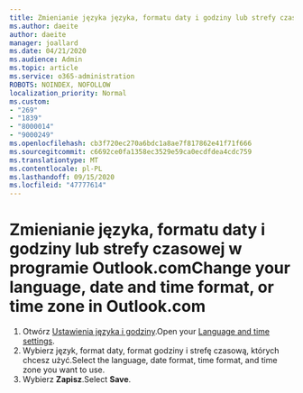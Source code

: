 ```yaml
---
title: Zmienianie języka języka, formatu daty i godziny lub strefy czasowej w programie Outlook.com
ms.author: daeite
author: daeite
manager: joallard
ms.date: 04/21/2020
ms.audience: Admin
ms.topic: article
ms.service: o365-administration
ROBOTS: NOINDEX, NOFOLLOW
localization_priority: Normal
ms.custom:
- "269"
- "1839"
- "8000014"
- "9000249"
ms.openlocfilehash: cb3f720ec270a6bdc1a8ae7f817862e41f71f666
ms.sourcegitcommit: c6692ce0fa1358ec3529e59ca0ecdfdea4cdc759
ms.translationtype: MT
ms.contentlocale: pl-PL
ms.lasthandoff: 09/15/2020
ms.locfileid: "47777614"
---
```

# <a name="change-your-language-date-and-time-format-or-time-zone-in-outlookcom"></a><span data-ttu-id="00a6e-102">Zmienianie języka, formatu daty i godziny lub strefy czasowej w programie Outlook.com</span><span class="sxs-lookup"><span data-stu-id="00a6e-102">Change your language, date and time format, or time zone in Outlook.com</span></span>

1. <span data-ttu-id="00a6e-103">Otwórz [Ustawienia języka i godziny](https://go.microsoft.com/fwlink/?linkid=2085505).</span><span class="sxs-lookup"><span data-stu-id="00a6e-103">Open your [Language and time settings](https://go.microsoft.com/fwlink/?linkid=2085505).</span></span>
1. <span data-ttu-id="00a6e-104">Wybierz język, format daty, format godziny i strefę czasową, których chcesz użyć.</span><span class="sxs-lookup"><span data-stu-id="00a6e-104">Select the language, date format, time format, and time zone you want to use.</span></span>
1. <span data-ttu-id="00a6e-105">Wybierz **Zapisz**.</span><span class="sxs-lookup"><span data-stu-id="00a6e-105">Select **Save**.</span></span>